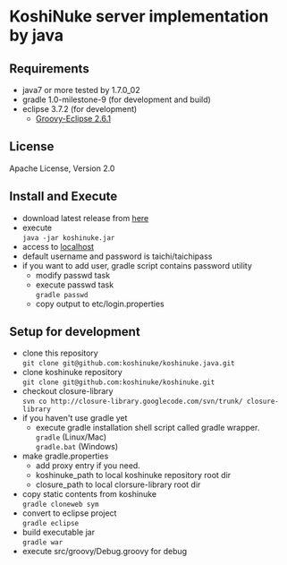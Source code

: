 # KoshiNuke server implementation by java

## Requirements
* java7 or more tested by 1.7.0_02
* gradle 1.0-milestone-9 (for development and build)
* eclipse 3.7.2 (for development)
    * [Groovy-Eclipse 2.6.1](http://groovy.codehaus.org/Eclipse+Plugin)

## License
Apache License, Version 2.0

## Install and Execute
* download latest release from [here](https://github.com/koshinuke/koshinuke.java/downloads)
* execute  
  `java -jar koshinuke.jar`
* access to [localhost](http://localhost)
* default username and password is taichi/taichipass
* if you want to add user, gradle script contains password utility  
    * modify passwd task  
    * execute passwd task  
       `gradle passwd`  
    * copy output to etc/login.properties

## Setup for development
* clone this repository  
  `git clone git@github.com:koshinuke/koshinuke.java.git`  
* clone koshinuke repository  
  `git clone git@github.com:koshinuke/koshinuke.git`  
* checkout closure-library  
  `svn co http://closure-library.googlecode.com/svn/trunk/ closure-library`  
* if you haven't use gradle yet
    * execute gradle installation shell script called gradle wrapper.  
    `gradle` (Linux/Mac)  
    `gradle.bat` (Windows)  
* make gradle.properties
    * add proxy entry if you need.
    * koshinuke\_path to local koshinuke repository root dir
    * closure\_path to local clorsure-library root dir  
* copy static contents from koshinuke  
  `gradle cloneweb sym`  
* convert to eclipse project  
  `gradle eclipse`  
* build executable jar  
  `gradle war`  
* execute src/groovy/Debug.groovy for debug
